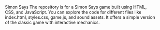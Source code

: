 Simon Says
The repository is for a Simon Says game built using HTML, CSS, and JavaScript. You can explore the code for different files like index.html, styles.css, game.js, and sound assets. It offers a simple version of the classic game with interactive mechanics.
